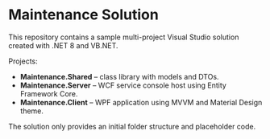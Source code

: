 # Maintenance Solution

This repository contains a sample multi-project Visual Studio solution created with .NET 8 and VB.NET.

Projects:

- **Maintenance.Shared** – class library with models and DTOs.
- **Maintenance.Server** – WCF service console host using Entity Framework Core.
- **Maintenance.Client** – WPF application using MVVM and Material Design theme.

The solution only provides an initial folder structure and placeholder code.
